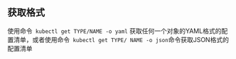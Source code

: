## 获取格式

使用命令` kubectl get TYPE/NAME -o yaml` 获取任何一个对象的YAML格式的配置清单，或者使用命令` kubectl get TYPE/ NAME -o json`命令获取JSON格式的配置清单




